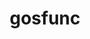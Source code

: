 ---
title: "gosfunc"
description: "在golang实现类似 kotlin 的 Scope functions 风格。"
url: "https://gosfunc.rerubbish.org"
featured: true
techs: ["Golang"]
--- 